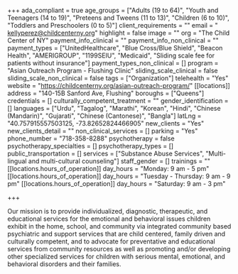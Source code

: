 +++
ada_compliant = true
age_groups = ["Adults (19 to 64)", "Youth and Teenagers (14 to 19)", "Preteens and Tweens (11 to 13)", "Children (6 to 10)", "Toddlers and Preschoolers (0 to 5)"]
client_requirements = ""
email = " kellyperez@childcenterny.org"
highlight = false
image = ""
org = "The Child Center of NY"
payment_info_clinical = ""
payment_info_non_clinical = ""
payment_types = ["UnitedHealthcare", "Blue Cross/Blue Shield", "Beacon Health", "AMERIGROUP", "1199SEIU", "Medicaid", "Sliding scale fee for patients without insurance"]
payment_types_non_clinical = []
program = "Asian Outreach Program - Flushing Clinic"
sliding_scale_clinical = false
sliding_scale_non_clinical = false
tags = ["Organization"]
telehealth = "Yes"
website = "https://childcenterny.org/asian-outreach-program/"
[[locations]]
address = "140-15B Sanford Ave, Flushing"
boroughs = ["Queens"]
credentials = []
culturally_competent_treatment = ""
gender_identification = []
languages = ["Urdu", "Tagalog", "Marathi", "Korean", "Hindi", "Chinese (Mandarin)", "Gujarati", "Chinese (Cantonese)", "Bangla"]
latLng = "40.757915557503125, -73.82652824466905"
new_clients = "Yes"
new_clients_detail = ""
non_clinical_services = []
parking = "Yes"
phone_number = "718-358-8288"
psychotherapy = false
psychotherapy_specialties = []
psychotherapy_types = []
public_transportation = []
services = ["Substance Abuse Services", "Multi-lingual and multi-cultural counseling"]
staff_gender = []
trainings = ""
[[locations.hours_of_operation]]
day_hours = "Monday: 9 am - 5 pm"
[[locations.hours_of_operation]]
day_hours = "Tuesday - Thursday: 9 am - 9 pm"
[[locations.hours_of_operation]]
day_hours = "Saturday: 9 am - 3 pm"

+++

Our mission is to provide individualized, diagnostic, therapeutic, and educational services for the emotional and behavioral issues children exhibit in the home, school, and community via integrated community based psychiatric and support services that are child centered, family driven and culturally competent, and to advocate for preventative and educational services from community resources as well as promoting and/or developing other specialized services for children with serious mental, emotional, and behavioral disorders and their families.
